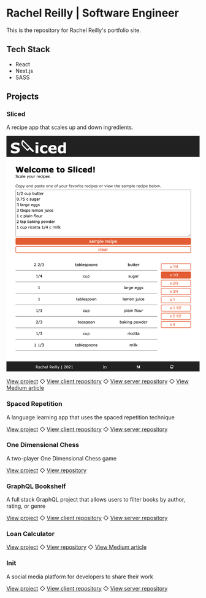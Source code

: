 # Rachel Reilly |  Software Engineer

This is the repository for Rachel Reilly's portfolio site.

## Tech Stack

- React
- Next.js
- SASS

## Projects

### Sliced

A recipe app that scales up and down ingredients.

![](/assets/slice-down.png)

[View project](https://sliced.rachanastasia.vercel.app/) ◇ 
[View client repository](https://github.com/Rachanastasia/sliced-client) ◇ 
[View server repository](https://github.com/Rachanastasia/sliced-API) ◇ 
[View Medium article](https://rachanastasia.medium.com/a-tale-of-three-string-parsing-algorithms-ed62a13bc62b)

### Spaced Repetition

A language learning app that uses the spaced repetition technique

[View project](https://spaced-repetition-dun.vercel.app/) ◇ 
[View client repository](https://github.com/Rachanastasia/spaced-repetition-client) ◇ 
[View server repository](https://github.com/Rachanastasia/spaced-repetition-server)

### One Dimensional Chess

A two-player One Dimensional Chess game

[View project](https://one-d-chess.vercel.app/) ◇ 
[View repository](https://github.com/Rachanastasia/one-dimensional-chess)


### GraphQL Bookshelf

A full stack GraphQL project that allows users to filter books by author, rating, or genre

[View project](https://bookshelf.rachanastasia.vercel.app/) ◇ 
[View client repository](https://github.com/Rachanastasia/graphql-bookshelf-client) ◇ 
[View server repository](https://github.com/Rachanastasia/graphql-bookshelf-api)


### Loan Calculator

[View project](https://loan-calculator-two.vercel.app/) ◇ 
[View repository](https://github.com/Rachanastasia/loan-calculator) ◇ 
[View Medium article](https://rachanastasia.medium.com/usestate-vs-usereducer-9bbfca768f51)



### Init

A social media platform for developers to share their work

[View project](https://init-rachel.vercel.app/) ◇ 
[View client repository](https://github.com/Rachanastasia/init) ◇ 
[View server repository](https://github.com/Rachanastasia/init-api)

